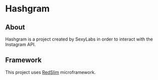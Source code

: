 Hashgram
======================================================

## About

Hashgram is a project created by SexyLabs in order to interact with the Instagram API.

## Framework
This project uses [RedSlim](https://github.com/vanting/RedSlim.git) microframework.


